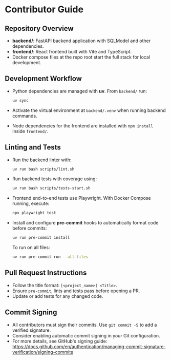 # Contributor Guide

## Repository Overview
- **backend/**: FastAPI backend application with SQLModel and other dependencies.
- **frontend/**: React frontend built with Vite and TypeScript.
- Docker compose files at the repo root start the full stack for local development.

## Development Workflow
- Python dependencies are managed with **uv**. From `backend/` run:

  ```bash
  uv sync
  ```

- Activate the virtual environment at `backend/.venv` when running backend commands.
- Node dependencies for the frontend are installed with `npm install` inside `frontend/`.

## Linting and Tests
- Run the backend linter with:

  ```bash
  uv run bash scripts/lint.sh
  ```

- Run backend tests with coverage using:

  ```bash
  uv run bash scripts/tests-start.sh
  ```

- Frontend end-to-end tests use Playwright. With Docker Compose running, execute:

  ```bash
  npx playwright test
  ```

- Install and configure **pre-commit** hooks to automatically format code before commits:

  ```bash
  uv run pre-commit install
  ```

  To run on all files:

  ```bash
  uv run pre-commit run --all-files
  ```

## Pull Request Instructions
- Follow the title format: `[<project_name>] <Title>`.
- Ensure `pre-commit`, lints and tests pass before opening a PR.
- Update or add tests for any changed code.

## Commit Signing
- All contributors must sign their commits. Use `git commit -S` to add a verified signature.
- Consider enabling automatic commit signing in your Git configuration.
- For more details, see GitHub's signing guide: https://docs.github.com/en/authentication/managing-commit-signature-verification/signing-commits
